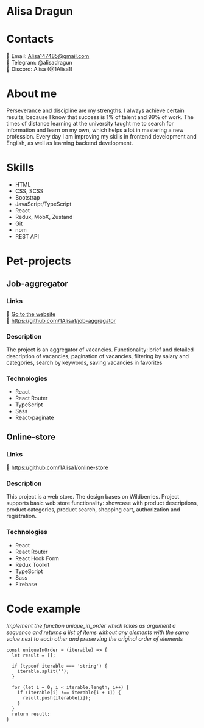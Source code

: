# Alisa Dragun

# Contacts
:small_blue_diamond: Email: Alisa147485@gmail.com </br>
:small_blue_diamond: Telegram: @alisadragun </br>
:small_blue_diamond: Discord: Alisa (@1Alisa1)

# About me
 Perseverance and discipline are my strengths. I always achieve certain results, because I know that success is 1% of talent and 99% of work. The times of distance learning at the university taught me to search for information and learn on my own, which helps a lot in mastering a new profession. Every day I am improving my skills in frontend development and English, as well as learning backend development.

# Skills
*	HTML
*	CSS, SCSS
*	Bootstrap
*	JavaScript/TypeScript
*	React
*	Redux, MobX, Zustand
*	Git
*	npm
*	REST API

# Pet-projects
## Job-aggregator

### Links
:pushpin: [Go to the website](https://1alisa1.github.io/job-aggregator/vacancies) </br>
:pushpin: https://github.com/1Alisa1/job-aggregator

### Description
The project is an aggregator of vacancies. 
Functionality: brief and detailed description of vacancies, pagination of vacancies, filtering by salary and categories, search by keywords, saving vacancies in favorites

### Technologies
* React
* React Router
* TypeScript
* Sass
* React-paginate
##	Online-store
### Links
:pushpin: https://github.com/1Alisa1/online-store
### Description
This project is a web store. The design bases on Wildberries. Project supports basic web store functionality: showcase with product descriptions, product categories, product search, shopping cart, authorization and registration.

### Technologies 
* React 
* React Router 
* React Hook Form 
* Redux Toolkit 
* TypeScript 
* Sass 
* Firebase

# Code example
_Implement the function unique_in_order which takes as argument a sequence and returns a list of items without any elements with the same value next to each other and preserving the original order of elements_

```
const uniqueInOrder = (iterable) => {
  let result = [];
  
  if (typeof iterable === 'string') {
    iterable.split('');
  }
  
  for (let i = 0; i < iterable.length; i++) {
    if (iterable[i] !== iterable[i + 1]) {
      result.push(iterable[i]);
    }
  }
  return result;
}
```




